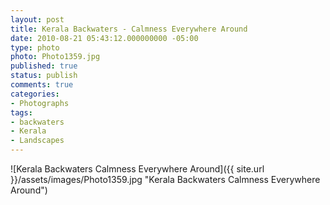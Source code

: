 ```yaml
---
layout: post
title: Kerala Backwaters - Calmness Everywhere Around
date: 2010-08-21 05:43:12.000000000 -05:00
type: photo
photo: Photo1359.jpg
published: true
status: publish
comments: true
categories:
- Photographs
tags:
- backwaters
- Kerala
- Landscapes
---
```

![Kerala Backwaters Calmness Everywhere Around]({{ site.url }}/assets/images/Photo1359.jpg "Kerala Backwaters Calmness Everywhere Around")

